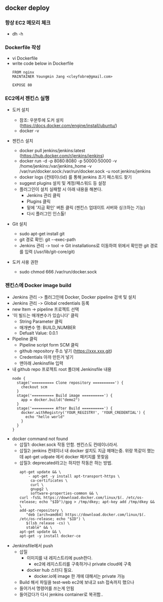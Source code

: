 ## docker deploy

### 항상 EC2 메모리 체크

- dh -h

### Dockerfile 작성

- vi Dockerfile
- write code below in Dockerfile
  ```
  FROM nginx
  MAINTAINER Youngmin Jang <cleyfobre@gmail.com>

  EXPOSE 80
  ```

### EC2에서 젠킨스 실행

- 도커 설치
  - 참조: 우분투에 도커 설치 (https://docs.docker.com/engine/install/ubuntu/)
  - docker -v

- 젠킨스 설치
  - docker pull jenkins/jenkins:latest (https://hub.docker.com/r/jenkins/jenkins)
  - docker run -d -p 8080:8080 -p 50000:50000 -v /home/jenkins:/var/jenkins_home -v /var/run/docker.sock:/var/run/docker.sock -u root jenkins/jenkins
  - docker logs {컨테이너id} 를 통해 jenkins 초기 패스워드 찾기
  - suggest plugins 설치 및 계정/패스워드 등 설정
  - 플러그인이 설치 실패할 시 아래 내용을 해본다.
    - Jenkins 관리 클릭
    - Plugins 클릭
    - 밑에 '지금 확인' 버튼 클릭 (젠킨스 업데이트 서버와 싱크하는 기능)
    - 다시 플러그인 인스톨!

- Git 설치
  - sudo apt-get install git
  - git 경로 확인: git --exec-path
  - Jenkins 관리 -> tool -> Git installations로 이동하여 위에서 확인한 git 경로를 입력 (/usr/lib/git-core/git)

- 도커 사용 권한
  - sudo chmod 666 /var/run/docker.sock

### 젠킨스에 Docker image build

- Jenkins 관리 -> 플러그인에 Docker, Docker pipeline 검색 및 설치
- Jenkins 관리 -> Global credentials 등록
- new Item -> pipeline 프로젝트 선택
- '이 빌드는 매개변수가 있습니다' 클릭
  - String Parameter 클릭
  - 매개변수 명: BUILD_NUMBER
  - Defualt Value: 0.0.1
- Pipeline 클릭
  - Pipeline script form SCM 클릭
  - github repository 주소 넣기 (https://xxx.xxx.git)
  - Credentials 아까 만든거 넣기
  - 맨아래 Jenkinsfile 입력
- 내 github repo 프로젝트 root 폴더에 Jenkinsfile 내용
  ```
  node {
	stage('========== Clone repository ==========') {
	  checkout scm
	}
	stage('========== Build image ==========') {
	  app = docker.build("demo2")
	}
	stage('========== After Build ==========') {
	  docker.withRegistry('YOUR_REGISTRY', 'YOUR_CREDENTIAL') {
	    echo "hello world"
	  }
	}
  }
  ```
- docker command not found
  - 삽질1: docker.sock 작동 안함. 젠킨스도 컨테이너라서.
  - 삽질2: jenkins 컨테이너 내 docker 설치도 지금 헤매는중. 위랑 똑같이 했는데 apt-get udpate 에서 docker 패키지를 못찾음
  - 삽질3: deprecated라고는 하지만 작동은 하는 방법.
    ```
	apt-get update && \
	    - apt-get -y install apt-transport-https \
	     ca-certificates \
	     curl \
	     gnupg2 \
	     software-properties-common && \
	curl -fsSL https://download.docker.com/linux/$(. /etc/os-release; echo "$ID")/gpg > /tmp/dkey; apt-key add /tmp/dkey && \
	add-apt-repository \
	   "deb [arch=amd64] https://download.docker.com/linux/$(. /etc/os-release; echo "$ID") \
	   $(lsb_release -cs) \
	   stable" && \
	apt-get update && \
	apt-get -y install docker-ce
    ```
- Jenkinsfile에서 push
  - 삽질
    - 이미지를 내 레지스트리에 push한다.
      - ec2에 레지스트리를 구축하거나 private cloud에 구축
    - docker hub 스터디 필요.
      - docker.io에 image 한 개에 대해서는 private 가능
  - Build 해서 파일을 test-web ec2에 보내고 ssh 접속까지 했으나
  - 들어가서 명령어를 쓰는게 안됨
  - 들어갔다가 다시 jenkins container로 복귀함..